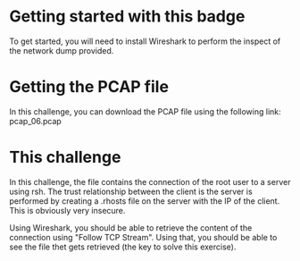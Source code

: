 # Getting started with this badge

To get started, you will need to install Wireshark to perform the inspect of the network dump provided.

# Getting the PCAP file

In this challenge, you can download the PCAP file using the following link: pcap_06.pcap

# This challenge

In this challenge, the file contains the connection of the root user to a server using rsh. The trust relationship between the client is the server is performed by creating a .rhosts file on the server with the IP of the client. This is obviously very insecure.

Using Wireshark, you should be able to retrieve the content of the connection using "Follow TCP Stream". Using that, you should be able to see the file thet gets retrieved (the key to solve this exercise).